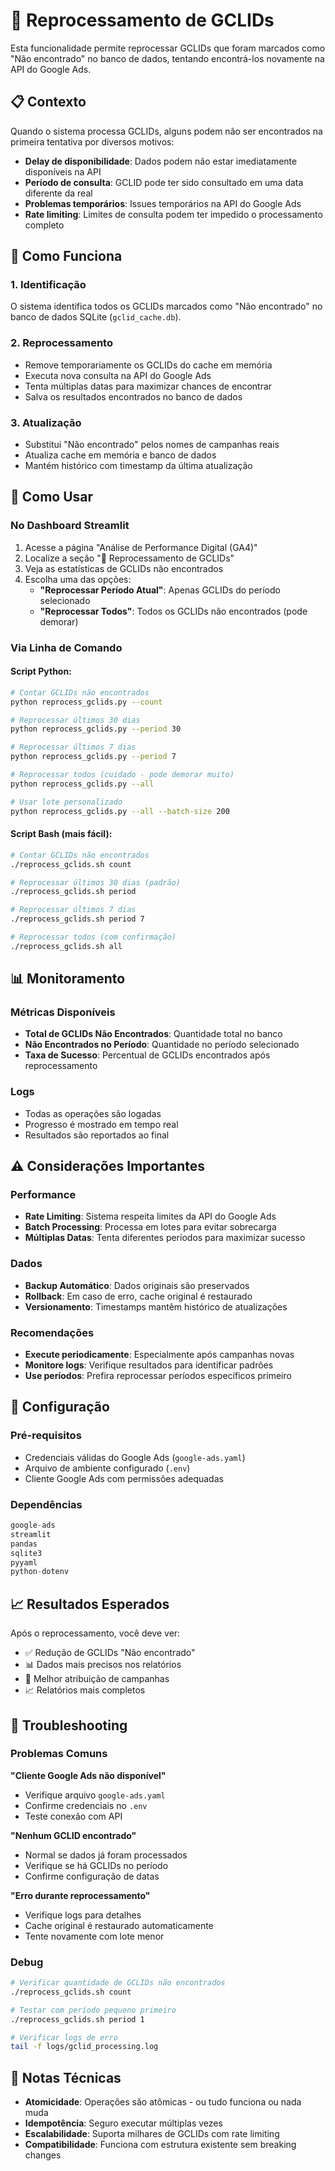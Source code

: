 # 🔄 Reprocessamento de GCLIDs

Esta funcionalidade permite reprocessar GCLIDs que foram marcados como "Não encontrado" no banco de dados, tentando encontrá-los novamente na API do Google Ads.

## 📋 Contexto

Quando o sistema processa GCLIDs, alguns podem não ser encontrados na primeira tentativa por diversos motivos:
- **Delay de disponibilidade**: Dados podem não estar imediatamente disponíveis na API
- **Período de consulta**: GCLID pode ter sido consultado em uma data diferente da real
- **Problemas temporários**: Issues temporários na API do Google Ads
- **Rate limiting**: Limites de consulta podem ter impedido o processamento completo

## 🎯 Como Funciona

### 1. **Identificação**
O sistema identifica todos os GCLIDs marcados como "Não encontrado" no banco de dados SQLite (`gclid_cache.db`).

### 2. **Reprocessamento**
- Remove temporariamente os GCLIDs do cache em memória
- Executa nova consulta na API do Google Ads
- Tenta múltiplas datas para maximizar chances de encontrar
- Salva os resultados encontrados no banco de dados

### 3. **Atualização**
- Substitui "Não encontrado" pelos nomes de campanhas reais
- Atualiza cache em memória e banco de dados
- Mantém histórico com timestamp da última atualização

## 🚀 Como Usar

### No Dashboard Streamlit

1. Acesse a página "Análise de Performance Digital (GA4)"
2. Localize a seção "🔄 Reprocessamento de GCLIDs"
3. Veja as estatísticas de GCLIDs não encontrados
4. Escolha uma das opções:
   - **"Reprocessar Período Atual"**: Apenas GCLIDs do período selecionado
   - **"Reprocessar Todos"**: Todos os GCLIDs não encontrados (pode demorar)

### Via Linha de Comando

#### Script Python:
```bash
# Contar GCLIDs não encontrados
python reprocess_gclids.py --count

# Reprocessar últimos 30 dias
python reprocess_gclids.py --period 30

# Reprocessar últimos 7 dias
python reprocess_gclids.py --period 7

# Reprocessar todos (cuidado - pode demorar muito)
python reprocess_gclids.py --all

# Usar lote personalizado
python reprocess_gclids.py --all --batch-size 200
```

#### Script Bash (mais fácil):
```bash
# Contar GCLIDs não encontrados
./reprocess_gclids.sh count

# Reprocessar últimos 30 dias (padrão)
./reprocess_gclids.sh period

# Reprocessar últimos 7 dias
./reprocess_gclids.sh period 7

# Reprocessar todos (com confirmação)
./reprocess_gclids.sh all
```

## 📊 Monitoramento

### Métricas Disponíveis
- **Total de GCLIDs Não Encontrados**: Quantidade total no banco
- **Não Encontrados no Período**: Quantidade no período selecionado
- **Taxa de Sucesso**: Percentual de GCLIDs encontrados após reprocessamento

### Logs
- Todas as operações são logadas
- Progresso é mostrado em tempo real
- Resultados são reportados ao final

## ⚠️ Considerações Importantes

### Performance
- **Rate Limiting**: Sistema respeita limites da API do Google Ads
- **Batch Processing**: Processa em lotes para evitar sobrecarga
- **Múltiplas Datas**: Tenta diferentes períodos para maximizar sucesso

### Dados
- **Backup Automático**: Dados originais são preservados
- **Rollback**: Em caso de erro, cache original é restaurado
- **Versionamento**: Timestamps mantêm histórico de atualizações

### Recomendações
- **Execute periodicamente**: Especialmente após campanhas novas
- **Monitore logs**: Verifique resultados para identificar padrões
- **Use períodos**: Prefira reprocessar períodos específicos primeiro

## 🔧 Configuração

### Pré-requisitos
- Credenciais válidas do Google Ads (`google-ads.yaml`)
- Arquivo de ambiente configurado (`.env`)
- Cliente Google Ads com permissões adequadas

### Dependências
```python
google-ads
streamlit
pandas
sqlite3
pyyaml
python-dotenv
```

## 📈 Resultados Esperados

Após o reprocessamento, você deve ver:
- ✅ Redução de GCLIDs "Não encontrado"
- 📊 Dados mais precisos nos relatórios
- 🎯 Melhor atribuição de campanhas
- 📈 Relatórios mais completos

## 🐛 Troubleshooting

### Problemas Comuns

**"Cliente Google Ads não disponível"**
- Verifique arquivo `google-ads.yaml`
- Confirme credenciais no `.env`
- Teste conexão com API

**"Nenhum GCLID encontrado"**
- Normal se dados já foram processados
- Verifique se há GCLIDs no período
- Confirme configuração de datas

**"Erro durante reprocessamento"**
- Verifique logs para detalhes
- Cache original é restaurado automaticamente
- Tente novamente com lote menor

### Debug
```bash
# Verificar quantidade de GCLIDs não encontrados
./reprocess_gclids.sh count

# Testar com período pequeno primeiro
./reprocess_gclids.sh period 1

# Verificar logs de erro
tail -f logs/gclid_processing.log
```

## 📝 Notas Técnicas

- **Atomicidade**: Operações são atômicas - ou tudo funciona ou nada muda
- **Idempotência**: Seguro executar múltiplas vezes
- **Escalabilidade**: Suporta milhares de GCLIDs com rate limiting
- **Compatibilidade**: Funciona com estrutura existente sem breaking changes